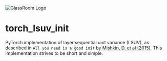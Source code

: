 ![GlassRoom Logo](https://github.com/glassroom/git-gpg/blob/master/glassroom-logo.png)

# torch_lsuv_init

PyTorch implementation of layer sequential unit variance (LSUV), as described in `All you need is a good init` by [Mishkin, D. et al (2015)](https://arxiv.org/abs/1511.06422). This implementation strives to be short and simple.

